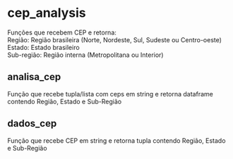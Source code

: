 # cep_analysis
Funções que recebem CEP e retorna:<br />
Região: Região brasileira (Norte, Nordeste, Sul, Sudeste ou Centro-oeste)<br />
Estado: Estado brasileiro<br />
Sub-região: Região interna (Metropolitana ou Interior)<br />

## analisa_cep
Função que recebe tupla/lista com ceps em string e retorna dataframe contendo Região, Estado e Sub-Região

## dados_cep
Função que recebe CEP em string e retorna tupla contendo Região, Estado e Sub-Região
